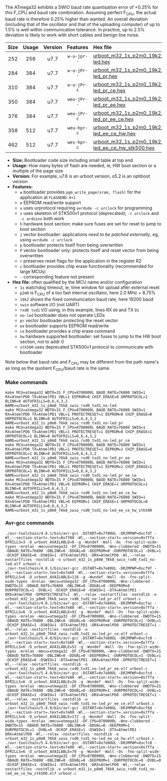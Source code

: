 The ATmega32 exhibits a SWIO baud rate quantisation error of +0.25% for this F_CPU and baud rate combination. Assuming perfect F<sub>CPU</sub>, the actual baud rate is therefore 0.25% higher than wanted. An overall deviation (including that of the oscillator and that of the uploading computer) of up to 1.5% is well within communication tolerance. In practice, up to 2.5% deviation is likely to work with short cables and benign line noise.

|Size|Usage|Version|Features|Hex file|
|:-:|:-:|:-:|:-:|:--|
|252|256|u7.7|`w-u-jpr--`|[urboot_m32_1s_p2m0_19k2_swio_rxd0_txd1_no-led.hex](https://raw.githubusercontent.com/stefanrueger/urboot.hex/main/mcus/atmega32/watchdog_1_s/internal_oscillator_p%2B8.75%25/%2B2m000000_hz/%2B%2B19k2_baud/uart0_rxd0_txd1/no-led/urboot_m32_1s_p2m0_19k2_swio_rxd0_txd1_no-led.hex)|
|284|384|u7.7|`w-u-jPr--`|[urboot_m32_1s_p2m0_19k2_swio_rxd0_txd1_no-led_pr.hex](https://raw.githubusercontent.com/stefanrueger/urboot.hex/main/mcus/atmega32/watchdog_1_s/internal_oscillator_p%2B8.75%25/%2B2m000000_hz/%2B%2B19k2_baud/uart0_rxd0_txd1/no-led/urboot_m32_1s_p2m0_19k2_swio_rxd0_txd1_no-led_pr.hex)|
|310|384|u7.7|`w-u-jPr-c`|[urboot_m32_1s_p2m0_19k2_swio_rxd0_txd1_no-led_pr_ce.hex](https://raw.githubusercontent.com/stefanrueger/urboot.hex/main/mcus/atmega32/watchdog_1_s/internal_oscillator_p%2B8.75%25/%2B2m000000_hz/%2B%2B19k2_baud/uart0_rxd0_txd1/no-led/urboot_m32_1s_p2m0_19k2_swio_rxd0_txd1_no-led_pr_ce.hex)|
|350|384|u7.7|`weu-jPr--`|[urboot_m32_1s_p2m0_19k2_swio_rxd0_txd1_no-led_pr_ee.hex](https://raw.githubusercontent.com/stefanrueger/urboot.hex/main/mcus/atmega32/watchdog_1_s/internal_oscillator_p%2B8.75%25/%2B2m000000_hz/%2B%2B19k2_baud/uart0_rxd0_txd1/no-led/urboot_m32_1s_p2m0_19k2_swio_rxd0_txd1_no-led_pr_ee.hex)|
|376|384|u7.7|`weu-jPr-c`|[urboot_m32_1s_p2m0_19k2_swio_rxd0_txd1_no-led_pr_ee_ce.hex](https://raw.githubusercontent.com/stefanrueger/urboot.hex/main/mcus/atmega32/watchdog_1_s/internal_oscillator_p%2B8.75%25/%2B2m000000_hz/%2B%2B19k2_baud/uart0_rxd0_txd1/no-led/urboot_m32_1s_p2m0_19k2_swio_rxd0_txd1_no-led_pr_ee_ce.hex)|
|358|512|u7.7|`weu-hpr-c`|[urboot_m32_1s_p2m0_19k2_swio_rxd0_txd1_no-led_ee_ce_hw.hex](https://raw.githubusercontent.com/stefanrueger/urboot.hex/main/mcus/atmega32/watchdog_1_s/internal_oscillator_p%2B8.75%25/%2B2m000000_hz/%2B%2B19k2_baud/uart0_rxd0_txd1/no-led/urboot_m32_1s_p2m0_19k2_swio_rxd0_txd1_no-led_ee_ce_hw.hex)|
|462|512|u7.7|`wes-hpr-c`|[urboot_m32_1s_p2m0_19k2_swio_rxd0_txd1_no-led_ee_ce_hw_stk500.hex](https://raw.githubusercontent.com/stefanrueger/urboot.hex/main/mcus/atmega32/watchdog_1_s/internal_oscillator_p%2B8.75%25/%2B2m000000_hz/%2B%2B19k2_baud/uart0_rxd0_txd1/no-led/urboot_m32_1s_p2m0_19k2_swio_rxd0_txd1_no-led_ee_ce_hw_stk500.hex)|

- **Size:** Bootloader code size including small table at top end
- **Usage:** How many bytes of flash are needed, ie, HW boot section or a multiple of the page size
- **Version:** For example, u7.6 is an urboot version, o5.2 is an optiboot version
- **Features:**
  + `w` bootloader provides `pgm_write_page(sram, flash)` for the application at `FLASHEND-4+1`
  + `e` EEPROM read/write support
  + `u` uses urprotocol requiring `avrdude -c urclock` for programming
  + `s` uses skeleton of STK500v1 protocol (deprecated); `-c urclock` and `-c arduino` both work
  + `h` hardware boot section: make sure fuses are set for reset to jump to boot section
  + `j` vector bootloader: applications *need to be patched externally*, eg, using `avrdude -c urclock`
  + `p` bootloader protects itself from being overwritten
  + `P` vector bootloader only: protects itself and reset vector from being overwritten
  + `r` preserves reset flags for the application in the register R2
  + `c` bootloader provides chip erase functionality (recommended for large MCUs)
  + `-` corresponding feature not present
- **Hex file:** often qualified by the MCU name and/or configuration
  + `1s` watchdog timeout, ie, time window for upload after external reset
  + `p2m0` is F<sub>CPU</sub> of a too fast internal oscillator, here 2.0 MHz + 8.75%
  + `19k2` shows the fixed communication baud rate, here 19200 baud
  + `swio` software I/O (not UART)
  + `rxd0 txd1` I/O using, in this example, lines RX `D0` and TX `D1`
  + `no-led` bootloader does not operate LEDs
  + `pr` vector bootloader protecting the reset vector
  + `ee` bootloader supports EEPROM read/write
  + `ce` bootloader provides a chip erase command
  + `hw` hardware supported bootloader: set fuses to jump to the HW boot section, not to addr 0
  + `stk500` uses deprecated STK500v1 protocol to communicate with bootloader


Note below that baud rate and F<sub>CPU</sub> may be different from the path name's as long as the quotient F<sub>CPU</sub>/baud rate is the same.

### Make commands
```
make MCU=atmega32 WDTO=1S F_CPU=8700000L BAUD_RATE=76800 SWIO=1 RX=AtmelPD0 TX=AtmelPD1 VBL=1 EEPROM=0 CHIP_ERASE=0 URPROTOCOL=1 BLINK=0 AUTOFRILLS=0,6,4,3,2 NAME=urboot_m32_1s_p8m0_76k8_swio_rxd0_txd1_no-led
make MCU=atmega32 WDTO=1S F_CPU=8700000L BAUD_RATE=76800 SWIO=1 RX=AtmelPD0 TX=AtmelPD1 VBL=1 PROTECTRESET=1 EEPROM=0 CHIP_ERASE=0 URPROTOCOL=1 BLINK=0 AUTOFRILLS=0,6,4,3,2 NAME=urboot_m32_1s_p8m0_76k8_swio_rxd0_txd1_no-led_pr
make MCU=atmega32 WDTO=1S F_CPU=8700000L BAUD_RATE=76800 SWIO=1 RX=AtmelPD0 TX=AtmelPD1 VBL=1 PROTECTRESET=1 EEPROM=0 CHIP_ERASE=1 URPROTOCOL=1 BLINK=0 AUTOFRILLS=0,6,4,3,2 NAME=urboot_m32_1s_p8m0_76k8_swio_rxd0_txd1_no-led_pr_ce
make MCU=atmega32 WDTO=1S F_CPU=8700000L BAUD_RATE=76800 SWIO=1 RX=AtmelPD0 TX=AtmelPD1 VBL=1 PROTECTRESET=1 EEPROM=1 CHIP_ERASE=0 URPROTOCOL=1 BLINK=0 AUTOFRILLS=0,6,4,3,2 NAME=urboot_m32_1s_p8m0_76k8_swio_rxd0_txd1_no-led_pr_ee
make MCU=atmega32 WDTO=1S F_CPU=8700000L BAUD_RATE=76800 SWIO=1 RX=AtmelPD0 TX=AtmelPD1 VBL=1 PROTECTRESET=1 EEPROM=1 CHIP_ERASE=1 URPROTOCOL=1 BLINK=0 AUTOFRILLS=0,6,4,3,2 NAME=urboot_m32_1s_p8m0_76k8_swio_rxd0_txd1_no-led_pr_ee_ce
make MCU=atmega32 WDTO=1S F_CPU=8700000L BAUD_RATE=76800 SWIO=1 RX=AtmelPD0 TX=AtmelPD1 VBL=0 EEPROM=1 CHIP_ERASE=1 URPROTOCOL=1 BLINK=0 AUTOFRILLS=0,6,4,3,2 NAME=urboot_m32_1s_p8m0_76k8_swio_rxd0_txd1_no-led_ee_ce_hw
make MCU=atmega32 WDTO=1S F_CPU=8700000L BAUD_RATE=76800 SWIO=1 RX=AtmelPD0 TX=AtmelPD1 VBL=0 EEPROM=1 CHIP_ERASE=1 URPROTOCOL=0 BLINK=0 AUTOFRILLS=0,6,4,3,2 NAME=urboot_m32_1s_p8m0_76k8_swio_rxd0_txd1_no-led_ee_ce_hw_stk500
```

### Avr-gcc commands
```
./avr-toolchain/4.8.1/bin/avr-gcc -DSTART=0x7f00UL -DRJMPWP=0xcfdf -Wl,--section-start=.text=0x7f00 -Wl,--section-start=.version=0x7ffa -DFRILLS=3 -D_urboot_AVAILABLE=8 -g -Wundef -Wall -Os -fno-split-wide-types -mrelax -mmcu=atmega32 -DF_CPU=8700000L -Wno-clobbered -DWDTO=1S -DBAUD_RATE=76800 -DBLINK=0 -DDUAL=0 -DEEPROM=0 -DURPROTOCOL=1 -DVBL=1 -DCHIP_ERASE=0 -DSWIO=1 -DTX=AtmelPD1 -DRX=AtmelPD0 -Wl,--relax -nostartfiles -nostdlib -o urboot_m32_1s_p8m0_76k8_swio_rxd0_txd1_no-led.elf urboot.c
./avr-toolchain/4.8.1/bin/avr-gcc -DSTART=0x7e80UL -DRJMPWP=0xcf9f -Wl,--section-start=.text=0x7e80 -Wl,--section-start=.version=0x7ffa -DFRILLS=6 -D_urboot_AVAILABLE=118 -g -Wundef -Wall -Os -fno-split-wide-types -mrelax -mmcu=atmega32 -DF_CPU=8700000L -Wno-clobbered -DWDTO=1S -DBAUD_RATE=76800 -DBLINK=0 -DDUAL=0 -DEEPROM=0 -DURPROTOCOL=1 -DVBL=1 -DCHIP_ERASE=0 -DSWIO=1 -DTX=AtmelPD1 -DRX=AtmelPD0 -DPROTECTRESET=1 -Wl,--relax -nostartfiles -nostdlib -o urboot_m32_1s_p8m0_76k8_swio_rxd0_txd1_no-led_pr.elf urboot.c
./avr-toolchain/4.8.1/bin/avr-gcc -DSTART=0x7e80UL -DRJMPWP=0xcfac -Wl,--section-start=.text=0x7e80 -Wl,--section-start=.version=0x7ffa -DFRILLS=6 -D_urboot_AVAILABLE=92 -g -Wundef -Wall -Os -fno-split-wide-types -mrelax -mmcu=atmega32 -DF_CPU=8700000L -Wno-clobbered -DWDTO=1S -DBAUD_RATE=76800 -DBLINK=0 -DDUAL=0 -DEEPROM=0 -DURPROTOCOL=1 -DVBL=1 -DCHIP_ERASE=1 -DSWIO=1 -DTX=AtmelPD1 -DRX=AtmelPD0 -DPROTECTRESET=1 -Wl,--relax -nostartfiles -nostdlib -o urboot_m32_1s_p8m0_76k8_swio_rxd0_txd1_no-led_pr_ce.elf urboot.c
./avr-toolchain/5.4.0/bin/avr-gcc -DSTART=0x7e80UL -DRJMPWP=0xcfc0 -Wl,--section-start=.text=0x7e80 -Wl,--section-start=.version=0x7ffa -DFRILLS=6 -D_urboot_AVAILABLE=52 -g -Wundef -Wall -Os -fno-split-wide-types -mrelax -mmcu=atmega32 -DF_CPU=8700000L -Wno-clobbered -DWDTO=1S -DBAUD_RATE=76800 -DBLINK=0 -DDUAL=0 -DEEPROM=1 -DURPROTOCOL=1 -DVBL=1 -DCHIP_ERASE=0 -DSWIO=1 -DTX=AtmelPD1 -DRX=AtmelPD0 -DPROTECTRESET=1 -Wl,--relax -nostartfiles -nostdlib -o urboot_m32_1s_p8m0_76k8_swio_rxd0_txd1_no-led_pr_ee.elf urboot.c
./avr-toolchain/5.4.0/bin/avr-gcc -DSTART=0x7e80UL -DRJMPWP=0xcfcd -Wl,--section-start=.text=0x7e80 -Wl,--section-start=.version=0x7ffa -DFRILLS=6 -D_urboot_AVAILABLE=26 -g -Wundef -Wall -Os -fno-split-wide-types -mrelax -mmcu=atmega32 -DF_CPU=8700000L -Wno-clobbered -DWDTO=1S -DBAUD_RATE=76800 -DBLINK=0 -DDUAL=0 -DEEPROM=1 -DURPROTOCOL=1 -DVBL=1 -DCHIP_ERASE=1 -DSWIO=1 -DTX=AtmelPD1 -DRX=AtmelPD0 -DPROTECTRESET=1 -Wl,--relax -nostartfiles -nostdlib -o urboot_m32_1s_p8m0_76k8_swio_rxd0_txd1_no-led_pr_ee_ce.elf urboot.c
./avr-toolchain/5.4.0/bin/avr-gcc -DSTART=0x7e00UL -DRJMPWP=0xcf8d -Wl,--section-start=.text=0x7e00 -Wl,--section-start=.version=0x7ffa -DFRILLS=6 -D_urboot_AVAILABLE=172 -g -Wundef -Wall -Os -fno-split-wide-types -mrelax -mmcu=atmega32 -DF_CPU=8700000L -Wno-clobbered -DWDTO=1S -DBAUD_RATE=76800 -DBLINK=0 -DDUAL=0 -DEEPROM=1 -DURPROTOCOL=1 -DVBL=0 -DCHIP_ERASE=1 -DSWIO=1 -DTX=AtmelPD1 -DRX=AtmelPD0 -Wl,--relax -nostartfiles -nostdlib -o urboot_m32_1s_p8m0_76k8_swio_rxd0_txd1_no-led_ee_ce_hw.elf urboot.c
./avr-toolchain/5.4.0/bin/avr-gcc -DSTART=0x7e00UL -DRJMPWP=0xcfc0 -Wl,--section-start=.text=0x7e00 -Wl,--section-start=.version=0x7ffa -DFRILLS=6 -D_urboot_AVAILABLE=70 -g -Wundef -Wall -Os -fno-split-wide-types -mrelax -mmcu=atmega32 -DF_CPU=8700000L -Wno-clobbered -DWDTO=1S -DBAUD_RATE=76800 -DBLINK=0 -DDUAL=0 -DEEPROM=1 -DURPROTOCOL=0 -DVBL=0 -DCHIP_ERASE=1 -DSWIO=1 -DTX=AtmelPD1 -DRX=AtmelPD0 -Wl,--relax -nostartfiles -nostdlib -o urboot_m32_1s_p8m0_76k8_swio_rxd0_txd1_no-led_ee_ce_hw_stk500.elf urboot.c
```

